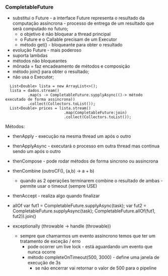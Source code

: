 ### CompletableFuture

- substitui o Future - a interface Future representa o resultado da computação assíncrona - processo de entrega de um resultado que será computado no futuro;
  - o objetivo é não bloquear a thread principal
  - o Future e o Callable precisam de um Executor
  - método get() - bloqueante para obter o resultado
- evolução Future - mais poderoso
- suporta lambdas
- métodos não bloqueantes
- mônada = faz encadeamento de métodos e composição
- método join() para obter o resultado;
- não usa o Executor;

```
  List<Double> lista = new ArrayList<>();
  lista = dados.stream()
          .map(s -> CompletableFuture.sypplyAsync(()-> método executado de forma assincrona))
          .collect(Collectors.toList());
  List<Double> prices = lista.stream()
                          .map(CompletableFuture:join)
                          .collect(Collectors.toList());
```

Métodos:

- thenApply - execução na mesma thread um após o outro

- thenApplyAsync - executará o processo em outra thread mas continua sendo um após o outro

- thenCompose - pode rodar métodos de forma sincrono ou assincrona

- thenCombine (outroCF(), (a,b) -> a + b)

  - quando as 2 operações terminarem combine o resultado de ambas - permite usar o timeout (sempre USE)

- thenAccept - realiza algo quando finalizar

- allOf
  var fut1 = CompletableFuture.supplyAsync(task);
  var fut2 = CompletableFuture.supplyAsync(task);
  CompletableFuture.allOf(fut1, fut2)).join()

- exceptionally (throwable -> handle (throwable))
  - sempre que chamarmos um evento assíncrono temos que ter um tratamento de exceção / erro
    - pode ocorrer um live lock - está aguardando um evento que nunca ocorre
    - método completeOnTimeout(500, 3000) - define uma janela de execução de 3s
      - se não encerrar vai retornar o valor de 500 para o pipeline
